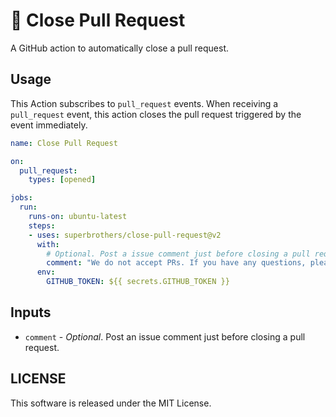 # :no_entry_sign: Close Pull Request

A GitHub action to automatically close a pull request.

## Usage

This Action subscribes to `pull_request` events. When receiving a `pull_request` event, this action closes the pull request triggered by the event immediately.

```yaml
name: Close Pull Request

on:
  pull_request:
    types: [opened]

jobs:
  run:
    runs-on: ubuntu-latest
    steps:
    - uses: superbrothers/close-pull-request@v2
      with:
        # Optional. Post a issue comment just before closing a pull request.
        comment: "We do not accept PRs. If you have any questions, please feel free to contact us."
      env:
        GITHUB_TOKEN: ${{ secrets.GITHUB_TOKEN }}
```

## Inputs

- `comment` - *Optional*. Post an issue comment just before closing a pull request.

## LICENSE

This software is released under the MIT License.
